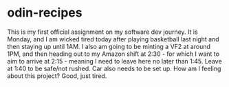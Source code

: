 # odin-recipes
This is my first official assignment on my software dev journey. 
It is Monday, and I am wicked tired today after playing basketball last night and then staying up until 1AM.
I also am going to be minting a VF2 at around 1PM, and then heading out to my Amazon shift at 2:30 - for which I want to aim to arrive at 2:15 - meaning I need to leave here
no later than 1:45. Leave at 1:40 to be safe/not rushed. 
Car also needs to be set up. 
How am I feeling about this project? Good, just tired. 
